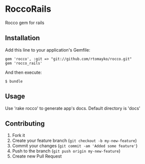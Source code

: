 # RoccoRails

Rocco gem for rails

## Installation

Add this line to your application's Gemfile:

    gem 'rocco', :git => "git://github.com/rtomayko/rocco.git"
    gem 'rocco_rails'

And then execute:

    $ bundle

<!-- Or install it yourself as:

    $ gem install rocco_rails  -->

## Usage

Use 'rake rocco' to generate app's docs. Default directory is 'docs'

## Contributing

1. Fork it
2. Create your feature branch (`git checkout -b my-new-feature`)
3. Commit your changes (`git commit -am 'Added some feature'`)
4. Push to the branch (`git push origin my-new-feature`)
5. Create new Pull Request
